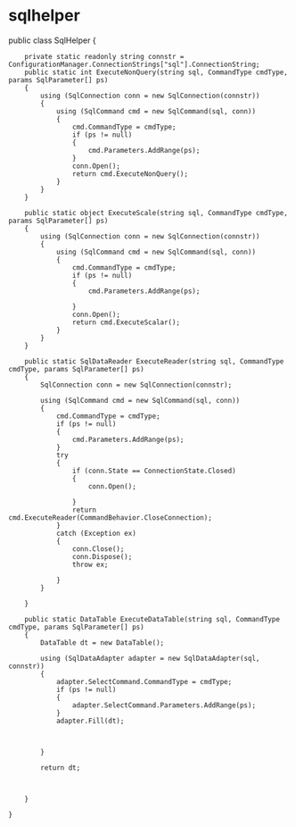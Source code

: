 # sqlhelper

public class SqlHelper
    {

        private static readonly string connstr = ConfigurationManager.ConnectionStrings["sql"].ConnectionString;
        public static int ExecuteNonQuery(string sql, CommandType cmdType, params SqlParameter[] ps)
        {
            using (SqlConnection conn = new SqlConnection(connstr))
            {
                using (SqlCommand cmd = new SqlCommand(sql, conn))
                {
                    cmd.CommandType = cmdType;
                    if (ps != null)
                    {
                        cmd.Parameters.AddRange(ps);
                    }
                    conn.Open();
                    return cmd.ExecuteNonQuery();
                }
            }
        }

        public static object ExecuteScale(string sql, CommandType cmdType, params SqlParameter[] ps)
        {
            using (SqlConnection conn = new SqlConnection(connstr))
            {
                using (SqlCommand cmd = new SqlCommand(sql, conn))
                {
                    cmd.CommandType = cmdType;
                    if (ps != null)
                    {
                        cmd.Parameters.AddRange(ps);

                    }
                    conn.Open();
                    return cmd.ExecuteScalar();
                }
            }
        }

        public static SqlDataReader ExecuteReader(string sql, CommandType cmdType, params SqlParameter[] ps)
        {
            SqlConnection conn = new SqlConnection(connstr);

            using (SqlCommand cmd = new SqlCommand(sql, conn))
            {
                cmd.CommandType = cmdType;
                if (ps != null)
                {
                    cmd.Parameters.AddRange(ps);
                }
                try
                {
                    if (conn.State == ConnectionState.Closed)
                    {
                        conn.Open();

                    }
                    return cmd.ExecuteReader(CommandBehavior.CloseConnection);
                }
                catch (Exception ex)
                {
                    conn.Close();
                    conn.Dispose();
                    throw ex;

                }
            }

        }

        public static DataTable ExecuteDataTable(string sql, CommandType cmdType, params SqlParameter[] ps)
        {
            DataTable dt = new DataTable();

            using (SqlDataAdapter adapter = new SqlDataAdapter(sql, connstr))
            {
                adapter.SelectCommand.CommandType = cmdType;
                if (ps != null)
                {
                    adapter.SelectCommand.Parameters.AddRange(ps);
                }
                adapter.Fill(dt);



            }

            return dt;



        }

    }

